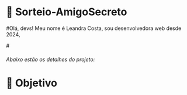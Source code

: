 <h1> 🎁 Sorteio-AmigoSecreto</h1>

#Olá, devs! Meu nome é Leandra Costa, sou desenvolvedora web desde 2024, 

#<h6>Abaixo estão os detalhes do projeto:</h6>

<h1> 🎯 Objetivo</h1>
